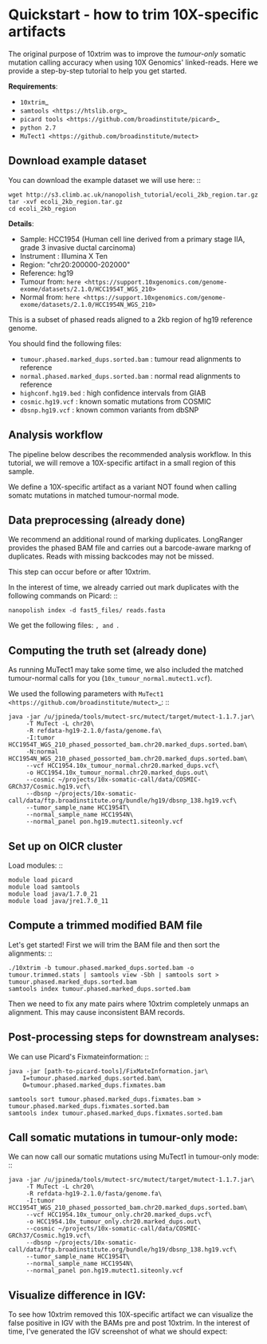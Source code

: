 Quickstart - how to trim 10X-specific artifacts
===================================================

The original purpose of 10xtrim was to improve the *tumour-only* somatic mutation calling accuracy when using 10X Genomics' linked-reads. Here we provide a step-by-step tutorial to help you get started.

**Requirements**:

* `10xtrim`_
* `samtools <https://htslib.org>`_
* `picard tools <https://github.com/broadinstitute/picard>`_
* `python 2.7`
* `MuTect1 <https://github.com/broadinstitute/mutect>`

Download example dataset
------------------------------------

You can download the example dataset we will use here: ::

    wget http://s3.climb.ac.uk/nanopolish_tutorial/ecoli_2kb_region.tar.gz
    tar -xvf ecoli_2kb_region.tar.gz
    cd ecoli_2kb_region

**Details**:

* Sample: HCC1954 (Human cell line derived from a primary stage IIA, grade 3 invasive ductal carcinoma) 
* Instrument : Illumina X Ten
* Region: "chr20:200000-202000"
* Reference: hg19
* Tumour from: `here <https://support.10xgenomics.com/genome-exome/datasets/2.1.0/HCC1954T_WGS_210>`
* Normal from: `here <https://support.10xgenomics.com/genome-exome/datasets/2.1.0/HCC1954N_WGS_210>`

This is a subset of phased reads aligned to a 2kb region of hg19 reference genome. 

You should find the following files:

* ``tumour.phased.marked_dups.sorted.bam`` : tumour read alignments to reference
* ``normal.phased.marked_dups.sorted.bam`` : normal read alignments to reference
* ``highconf.hg19.bed`` : high confidence intervals from GIAB
* ``cosmic.hg19.vcf`` : known somatic mutations from COSMIC
* ``dbsnp.hg19.vcf``  : known common variants from dbSNP

Analysis workflow
-------------------------------

The pipeline below describes the recommended analysis workflow. In this tutorial, we will remove a 10X-specific artifact in a small region of this sample.

We define a 10X-specific artifact as a variant NOT found when calling somatc mutations in matched tumour-normal mode.

Data preprocessing (already done)
------------------------------------

We recommend an additional round of marking duplicates. LongRanger provides the phased BAM file and carries out a barcode-aware markng of duplicates. Reads with missing backcodes may not be missed.

This step can occur before or after 10xtrim.

In the interest of time, we already carried out mark duplicates with the following commands on Picard: ::

    nanopolish index -d fast5_files/ reads.fasta

We get the following files: ````, and ````.

Computing the truth set (already done)
-----------------------------------------------

As running MuTect1 may take some time, we also included the matched tumour-normal calls for you (``10x_tumour_normal.mutect1.vcf``).

We used the following parameters with `MuTect1 <https://github.com/broadinstitute/mutect>`_: ::

    java -jar /u/jpineda/tools/mutect-src/mutect/target/mutect-1.1.7.jar\
         -T MuTect -L chr20\
         -R refdata-hg19-2.1.0/fasta/genome.fa\
         -I:tumor HCC1954T_WGS_210_phased_possorted_bam.chr20.marked_dups.sorted.bam\
         -N:normal HCC1954N_WGS_210_phased_possorted_bam.chr20.marked_dups.sorted.bam\
         --vcf HCC1954.10x_tumour_normal.chr20.marked_dups.vcf\
         -o HCC1954.10x_tumour_normal.chr20.marked_dups.out\
         --cosmic ~/projects/10x-somatic-call/data/COSMIC-GRCh37/Cosmic.hg19.vcf\
         --dbsnp ~/projects/10x-somatic-call/data/ftp.broadinstitute.org/bundle/hg19/dbsnp_138.hg19.vcf\
         --tumor_sample_name HCC1954T\
         --normal_sample_name HCC1954N\
         --normal_panel pon.hg19.mutect1.siteonly.vcf


Set up on OICR cluster
------------------------------------------------------------------------

Load modules: ::

    module load picard
    module load samtools
    module load java/1.7.0_21
    module load java/jre1.7.0_11

Compute a trimmed modified BAM file
------------------------------------------------------------------------

Let's get started! First we will trim the BAM file and then sort the alignments: ::

    ./10xtrim -b tumour.phased.marked_dups.sorted.bam -o tumour.trimmed.stats | samtools view -Sbh | samtools sort > tumour.phased.marked_dups.sorted.bam
    samtools index tumour.phased.marked_dups.sorted.bam

Then we need to fix any mate pairs where 10xtrim completely unmaps an alignment. This may cause inconsistent BAM records.

Post-processing steps for downstream analyses:
------------------------------------------------------------------------

We can use Picard's Fixmateinformation: ::

    java -jar [path-to-picard-tools]/FixMateInformation.jar\
        I=tumour.phased.marked_dups.sorted.bam\
        O=tumour.phased.marked_dups.fixmates.bam

    samtools sort tumour.phased.marked_dups.fixmates.bam > tumour.phased.marked_dups.fixmates.sorted.bam
    samtools index tumour.phased.marked_dups.fixmates.sorted.bam


Call somatic mutations in tumour-only mode:
------------------------------------------------------------------------

We can now call our somatic mutations using MuTect1 in tumour-only mode: ::

    java -jar /u/jpineda/tools/mutect-src/mutect/target/mutect-1.1.7.jar\
         -T MuTect -L chr20\
         -R refdata-hg19-2.1.0/fasta/genome.fa\
         -I:tumor HCC1954T_WGS_210_phased_possorted_bam.chr20.marked_dups.sorted.bam\
         --vcf HCC1954.10x_tumour_only.chr20.marked_dups.vcf\
         -o HCC1954.10x_tumour_only.chr20.marked_dups.out\
         --cosmic ~/projects/10x-somatic-call/data/COSMIC-GRCh37/Cosmic.hg19.vcf\
         --dbsnp ~/projects/10x-somatic-call/data/ftp.broadinstitute.org/bundle/hg19/dbsnp_138.hg19.vcf\
         --tumor_sample_name HCC1954T\
         --normal_sample_name HCC1954N\
         --normal_panel pon.hg19.mutect1.siteonly.vcf

Visualize difference in IGV:
------------------------------------------------------------------------

To see how 10xtrim removed this 10X-specific artifact we can visualize the false positive in IGV with the BAMs pre and post 10xtrim. In the interest of time, I've generated the IGV screenshot of what we should expect:



